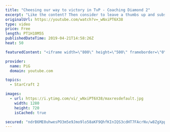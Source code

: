 ```yaml
---
title: "Cheesing our way to victory in TvP - Coaching Diamond 2"
excerpt: "Like the content? Then consider to leave a thumbs up and subscribe! ;) -- Watch live at https://www.twitch.tv/x5_pig My NEW website: https://pigstarcraft.com/ My Twitter: https://twitter.com/x5_PiG My Instagram: https://www.instagram.com/pigsc2/ My Facebook: https://www.facebook.com/PiGSC2/  Link to"
originalUrl: https://youtube.com/watch?v=_wNxiPT6X38
type: video
price: Free
length: PT1H10M5S
publishedDateTime: 2019-04-21T14:58:26Z
heat: 50

featuredContent: "<iframe width=\"800\" height=\"500\" frameborder=\"0\" src=\"https://www.youtube.com/embed/_wNxiPT6X38\" allow=\"accelerometer; autoplay; encrypted-media; gyroscope; picture-in-picture\" allowfullscreen></iframe>"

provider:
  name: PiG
  domain: youtube.com

topics:
  - StarCraft 2

images:
  - url: https://i.ytimg.com/vi/_wNxiPT6X38/maxresdefault.jpg
    width: 1280
    height: 720
    isCached: true

secured: "ndrB6ME0uhwesPO3m5e9Jmo9lo58aKF9QhfKInIQS3cdHT7FAcrNv/w8ZgXppEX7P8BkSGhxPp7CkL7S/AcJcL58xSCmOQvv7HUX2FylLeip6sD/CA39ACRnICsrEOU3yXnC9DpmTqw6YR2P3FILCXCGkOo7Z5JeSkY1iXcENGwQBF8JeuJroaTsp9Ig5um0clFW+rztC64UJDDJNdbWTZhmPFUg6PpmzfxTQZDNpckgtYGHivdAl/s31xVuWSWHNlMigcugoYM8hEL4Yjy6+R0ZBbFAkhuhSMe+8e5wc42Ko+hwQBrBBcpKberEtLT/cOnRCiHs0KxD2gBFSKYmMrhGtFLaut5fWor6OqfiIa/PV8EyhUFYHtdHlQp+DoSPaCNVk2J2CPxXZz8F3qu6SSz+SglT4JOMjq0cM5IuS5k=;6uVwUDCcQh3L29891o/vZQ=="
---
```


